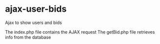 # ajax-user-bids
Ajax to show users and bids


The index.php file contains the AJAX request
The getBid.php file retrieves info from the database
